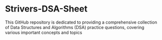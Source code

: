 # Strivers-DSA-Sheet
This GitHub repository is dedicated to providing a comprehensive collection of Data Structures and Algorithms (DSA) practice questions, covering various important concepts and topics
